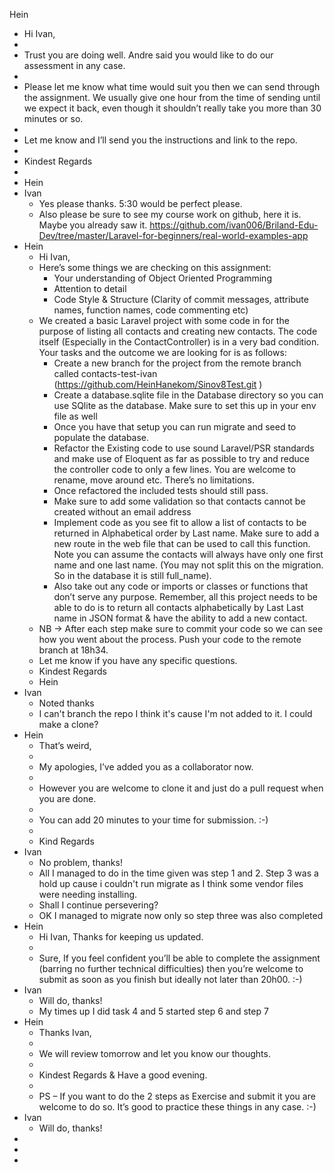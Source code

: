 Hein
  - Hi Ivan,
  -  
  - Trust you are doing well. Andre said you would like to do our assessment in any case.
  -  
  - Please let me know what time would suit you then we can send through the assignment. We usually give one hour from the time of sending until we expect it back, even though it shouldn’t really take you more than 30 minutes or so.
  -  
  - Let me know and I’ll send you the instructions and link to the repo.
  -  
  - Kindest Regards
  -  
  - Hein
- Ivan
  - Yes please thanks. 5:30 would be perfect please.
  - Also please be sure to see my course work on github, here it is. Maybe you already saw it. https://github.com/ivan006/Briland-Edu-Dev/tree/master/Laravel-for-beginners/real-world-examples-app
- Hein
  - Hi Ivan,
  - Here’s some things we are checking on this assignment:
    - Your understanding of Object Oriented Programming
    - Attention to detail
    - Code Style & Structure (Clarity of commit messages, attribute names, function names, code commenting etc)
  - We created a basic Laravel project with some code in for the purpose of listing all contacts and creating new contacts. The code itself (Especially in the ContactController) is in a very bad condition. Your tasks and the outcome we are looking for is as follows:
    - Create a new branch for the project from the remote branch called contacts-test-ivan (https://github.com/HeinHanekom/Sinov8Test.git )
    - Create a database.sqlite file in the Database directory so you can use SQlite as the database. Make sure to set this up in your env file as well
    - Once you have that setup you can run migrate and seed to populate the database.
    - Refactor the Existing code to use sound Laravel/PSR standards and make use of Eloquent as far as possible to try and reduce the controller code to only a few lines. You are welcome to rename, move around etc. There’s no limitations.
    - Once refactored the included tests should still pass.
    - Make sure to add some validation so that contacts cannot be created without an email address
    - Implement code as you see fit to allow a list of contacts to be returned in Alphabetical order by Last name. Make sure to add a new route in the web file that can be used to call this function. Note you can assume the contacts will always have only one first name and one last name. (You may not split this on the migration. So in the database it is still full_name).
    - Also take out any code or imports or classes or functions that don’t serve any purpose. Remember, all this project needs to be able to do is to return all contacts alphabetically by Last Last name in JSON format & have the ability to add a new contact.
  - NB -> After each step make sure to commit your code so we can see how you went about the process. Push your code to the remote branch at 18h34.
  - Let me know if you have any specific questions.
  - Kindest Regards
  - Hein
- Ivan
  - Noted thanks
  - I can't branch the repo I think it's cause I'm not added to it. I could make a clone?
- Hein
  - That’s weird,
  -  
  - My apologies, I’ve added you as a collaborator now.
  -  
  - However you are welcome to clone it and just do a pull request when you are done.
  -  
  - You can add 20 minutes to your time for submission. :-)
  -  
  - Kind Regards
- Ivan
  - No problem, thanks!
  - All I managed to do in the time given was step 1 and 2. Step 3 was a hold up cause i couldn't run migrate as I think some vendor files were needing installing.
  - Shall I continue persevering?
  - OK I managed to migrate now only so step three was also completed
- Hein
  - Hi Ivan, Thanks for keeping us updated.
  -  
  - Sure, If you feel confident you’ll be able to complete the assignment (barring no further technical difficulties) then you’re welcome to submit as soon as you finish but ideally not later than 20h00. :-)
- Ivan
  - Will do, thanks!
  - My times up I did task 4 and 5 started step 6 and step 7
- Hein
  - Thanks Ivan,
  -  
  - We will review tomorrow and let you know our thoughts.
  -  
  - Kindest Regards & Have a good evening.
  -  
  - PS – If you want to do the 2 steps as Exercise and submit it you are welcome to do so. It’s good to practice these things in any case. :-)
- Ivan
  - Will do, thanks!
- 
- 
- 
